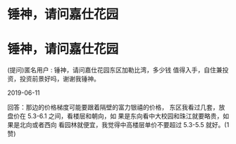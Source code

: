 # 锤神，请问嘉仕花园

# 锤神，请问嘉仕花园

(提问)匿名用户 : 锤神，请问嘉仕花园东区加勒比湾，多少钱 值得入手，自住兼投资，投资前景好吗，谢谢我锤神。

2019-06-11

回答：那边的价格梯度可能要跟着隔壁的富力银禧的价格， 东区我看过几套，放盘价在 5.3-6.1 之间，看楼层和朝向，如 果是东向看中大校园和珠江就要略贵，如果是北向或者西向 看园林就便宜，我觉得中高楼层单价不要超过 5.3-5.5 就好。(1 赞)